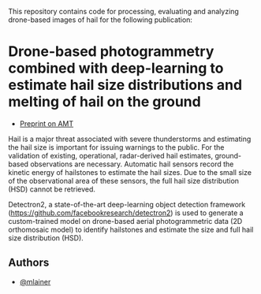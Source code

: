 This repository contains code for processing, evaluating and analyzing drone-based images of hail for the following publication: 

# Drone-based photogrammetry combined with deep-learning to estimate hail size distributions and melting of hail on the ground

- [Preprint on AMT](https://doi.org/10.5194/amt-2023-89)

Hail is a major threat associated with severe thunderstorms and estimating the hail size is important for issuing warnings to the public. For the validation of existing, operational, radar-derived hail estimates, ground-based observations are necessary. Automatic hail sensors record the kinetic energy of hailstones to estimate the hail sizes. Due to the small size of the observational area of these sensors, the full hail size distribution (HSD) cannot be retrieved. 

Detectron2, a state-of-the-art deep-learning object detection framework (https://github.com/facebookresearch/detectron2) is used to generate a custom-trained model on drone-based aerial photogrammetric data (2D orthomosaic model) to identify hailstones and estimate the size and full hail size distribution (HSD).

## Authors

- [@mlainer](https://www.github.com/mlainer)
